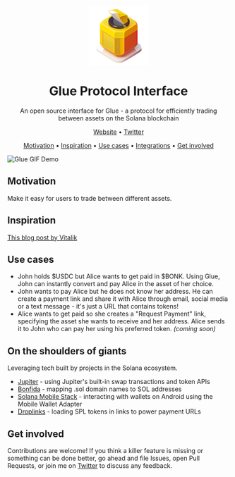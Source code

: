 <p align="center">
  <a href="https://www.glueprotocol.com/" rel="noopener" target="_blank"><img width="135" src="public/glue-icon.png" alt="Glue protocol logo"></a>
</p>

<h1 align="center">Glue Protocol Interface</h1>

<div align="center">

An open source interface for Glue - a protocol for efficiently trading between assets on the Solana blockchain

[Website](https://www.glueprotocol.com/) •
[Twitter](https://twitter.com/dimos851)

[Motivation](#motivation) •
[Inspiration](#inspiration) •
[Use cases](#use-cases) •
[Integrations](#on-the-shoulders-of-giants) •
[Get involved](#get-involved)

</div>

![Glue GIF Demo](https://dp-pet-images.s3.eu-west-2.amazonaws.com/glue-demo.gif)

## Motivation

Make it easy for users to trade between different assets.

## Inspiration

[This blog post by Vitalik](https://vitalik.eth.limo/general/2022/12/05/excited.html)

## Use cases

- John holds $USDC but Alice wants to get paid in $BONK. Using Glue, John can instantly convert and pay Alice in the asset of her choice.
- John wants to pay Alice but he does not know her address. He can create a payment link and share it with Alice through email, social media or a text message - it's just a URL that contains tokens!
- Alice wants to get paid so she creates a "Request Payment" link, specifying the asset she wants to receive and her address. Alice sends it to John who can pay her using his preferred token. _(coming soon)_

## On the shoulders of giants

Leveraging tech built by projects in the Solana ecosystem.

- [Jupiter](https://docs.jup.ag/) - using Jupiter's built-in swap transactions and token APIs
- [Bonfida](https://bonfida.github.io/solana-name-service-guide/introduction.html) - mapping .sol domain names to SOL addresses
- [Solana Mobile Stack](https://github.com/solana-mobile/mobile-wallet-adapter) - interacting with wallets on Android using the Mobile Wallet Adapter
- [Droplinks](https://droplinks.io/docs/v1) - loading SPL tokens in links to power payment URLs

## Get involved

Contributions are welcome! If you think a killer feature is missing or something can be done better, go ahead and file Issues, open Pull Requests, or join me on [Twitter](https://twitter.com/dimos851) to discuss any feedback.

